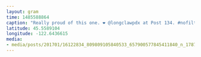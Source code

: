 ```yaml
---
layout: gram
time: 1485588864
caption: "Really proud of this one. ❤ @longclawpdx at Post 134. #nofilter #pinkypromise"
latitude: 45.5589104
longitude: -122.6436615
media:
- media/posts/201701/16122834_809809105840533_657900577845411840_n_17872188151018391.jpg
---
```

